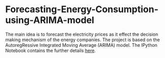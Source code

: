 # Forecasting-Energy-Consumption-using-ARIMA-model

The main idea is to forecast the electricity prices as it effect the decision making mechanism of the energy companies. The project is based on the AutoregRessive Integrated Moving Average (ARIMA) model. The IPython Notebook contains the further details [here](https://github.com/ahassansan/Forecasting-Energy-Consumption-using-ARIMA-model/blob/master/Forecasting%20Electricity%20Prices%20using%20ARIMA%20Model.ipynb).
